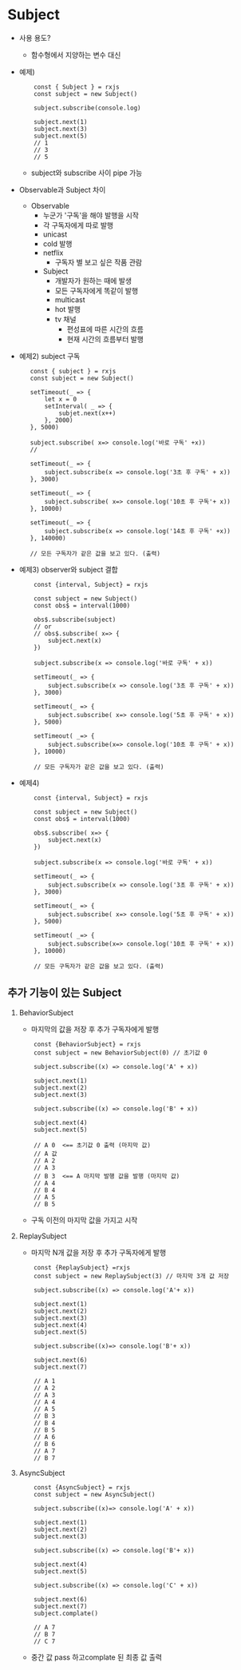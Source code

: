 # Subject
- 사용 용도?
  - 함수형에서 지양하는 변수 대신
  
- 예제)
    ```
        const { Subject } = rxjs
        const subject = new Subject()

        subject.subscribe(console.log)

        subject.next(1)
        subject.next(3)
        subject.next(5)
        // 1
        // 3
        // 5
    ```
    - subject와 subscribe 사이 pipe 가능

- Observable과 Subject 차이
    - Observable
        - 누군가 '구독'을 해야 발행을 시작
        - 각 구독자에게 따로 발행
        - unicast
        - cold 발행
        - netflix
          - 구독자 별 보고 싶은 작품 관람
      - Subject
        - 개발자가 원하는 때에 발생
        - 모든 구독자에게 똑같이 발행
        - multicast
        - hot 발행
        - tv 채널
          - 편성표에 따른 시간의 흐름
          - 현재 시간의 흐름부터 발행

- 예제2) subject 구독 
    ```
       const { subject } = rxjs
       const subject = new Subject()

       setTimeout(_ => {
           let x = 0
           setInterval( _ => {
               subjet.next(x++)
           }, 2000)
       }, 5000)

       subject.subscribe( x=> console.log('바로 구독' +x))
       // 

       setTimeout(_ => {
           subject.subscribe(x => console.log('3초 후 구독' + x))
       }, 3000)

       setTimeout(_ => {
           subject.subscribe( x=> console.log('10초 후 구독'+ x))
       }, 10000)

       setTimeout(_ => {
           subject.subscribe(x => console.log('14초 후 구독' +x))
       }, 140000)

       // 모든 구독자가 같은 값을 보고 있다. (출력)
    ```

- 예제3) observer와 subject 결합
    ```
        const {interval, Subject} = rxjs

        const subject = new Subject()
        const obs$ = interval(1000)

        obs$.subscribe(subject)
        // or
        // obs$.subscribe( x=> {
            subject.next(x)
        })

        subject.subscribe(x => console.log('바로 구독' + x))

        setTimeout(_ => {
            subject.subscribe(x => console.log('3초 후 구독' + x))
        }, 3000)

        setTimeout(_ => {
            subject.subscribe( x=> console.log('5초 후 구독' + x))
        }, 5000)

        setTimeout( _=> {
            subject.subscribe(x=> console.log('10초 후 구독' + x))
        }, 10000)

        // 모든 구독자가 같은 값을 보고 있다. (출력)
    ```
- 예제4)
    ```
        const {interval, Subject} = rxjs

        const subject = new Subject()
        const obs$ = interval(1000)

        obs$.subscribe( x=> {
            subject.next(x)
        })
        
        subject.subscribe(x => console.log('바로 구독' + x))

        setTimeout(_ => {
            subject.subscribe(x => console.log('3초 후 구독' + x))
        }, 3000)

        setTimeout(_ => {
            subject.subscribe( x=> console.log('5초 후 구독' + x))
        }, 5000)

        setTimeout( _=> {
            subject.subscribe(x=> console.log('10초 후 구독' + x))
        }, 10000)

        // 모든 구독자가 같은 값을 보고 있다. (출력)
    ```

## 추가 기능이 있는 Subject
1. BehaviorSubject
    - 마지막의 값을 저장 후 추가 구독자에게 발행
    ```
        const {BehaviorSubject} = rxjs
        const subject = new BehaviorSubject(0) // 초기값 0

        subject.subscribe((x) => console.log('A' + x))

        subject.next(1)
        subject.next(2)
        subject.next(3)

        subject.subscribe((x) => console.log('B' + x))

        subject.next(4)
        subject.next(5)

        // A 0  <== 초기값 0 출력 (마지막 값)
        // A 값
        // A 2
        // A 3
        // B 3  <== A 마지막 발행 값을 발행 (마지막 값)
        // A 4
        // B 4
        // A 5
        // B 5
    ```
    - 구독 이전의 마지막 값을 가지고 시작

2. ReplaySubject
    - 마지막 N개 값을 저장 후 추가 구독자에게 발행
    ```
        const {ReplaySubject} =rxjs
        const subject = new ReplaySubject(3) // 마지막 3개 값 저장

        subject.subscribe((x) => console.log('A'+ x))

        subject.next(1)
        subject.next(2)
        subject.next(3)
        subject.next(4)
        subject.next(5)

        subject.subscribe((x)=> console.log('B'+ x))

        subject.next(6)
        subject.next(7)
        
        // A 1
        // A 2
        // A 3
        // A 4
        // A 5
        // B 3
        // B 4
        // B 5
        // A 6
        // B 6
        // A 7
        // B 7
    ```

3. AsyncSubject
    ```
        const {AsyncSubject} = rxjs
        const subject = new AsyncSubject()

        subject.subscribe((x)=> console.log('A' + x))

        subject.next(1)
        subject.next(2)
        subject.next(3)

        subject.subscribe((x) => console.log('B'+ x))

        subject.next(4)
        subject.next(5)

        subject.subscribe((x) => console.log('C' + x))

        subject.next(6)
        subject.next(7)
        subject.complate()

        // A 7
        // B 7
        // C 7
    ```
    - 중간 값 pass 하고complate 된 최종 값 출력